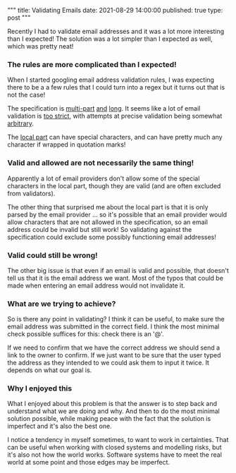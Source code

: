 """
title: Validating Emails
date: 2021-08-29 14:00:00
published: true
type: post
"""

Recently I had to validate email addresses and it was a lot more interesting than I expected!  The solution was a lot simpler than I expected as well, which was pretty neat!  

### The rules are more complicated than I expected!

When I started googling email address validation rules, I was expecting there to be a a few rules that I could turn into a regex but it turns out that is not the case!  

The specification is [multi-part](https://datatracker.ietf.org/doc/html/rfc5322#section-3.4.1)
[and](https://datatracker.ietf.org/doc/html/rfc1034) [long](http://www.faqs.org/rfcs/rfc822.html).  It seems like a lot of email validation is [too strict](https://haacked.com/archive/2007/08/21/i-knew-how-to-validate-an-email-address-until-i.aspx/), with attempts at precise validation being somewhat [arbitrary](https://stackoverflow.com/questions/201323/how-can-i-validate-an-email-address-using-a-regular-expression/51332395#51332395).

The [local part](https://datatracker.ietf.org/doc/html/rfc2822#section-3.4.1) can have special characters, and can have pretty much any character if wrapped in quotation marks!   

### Valid and allowed are not necessarily the same thing!

Apparently a lot of email providers don't allow some of the special characters in the local part, though they are valid (and are often excluded from validators).  

The other thing that surprised me about the local part is that it is only parsed by the email provider ... so it's possible that an email provider would allow characters that are not allowed in the specification, so an email address could be invalid but still work!  So validating against the specification could exclude some possibly functioning email addresses!

### Valid could still be wrong!

The other big issue is that even if an email is valid and possible, that doesn't tell us that it is the email address we want.  Most of the typos that could be made when entering an email address would not invalidate it.  

### What are we trying to achieve?

So is there any point in validating?  I think it can be useful, to make sure the email address was submitted in the correct field.  I think the most minimal check possible suffices for this: check there is an '@'.  

If we need to confirm that we have the correct address we should send a link to the owner to confirm.  If we just want to be sure that the user typed the address as they intended to we could ask them to input it twice.  It depends on what our goal is.

### Why I enjoyed this

What I enjoyed about this problem is that the answer is to step back and understand what we are doing and why.  And then to do the most minimal solution possible, while making peace with the fact that the solution is imperfect and it's also the best one.  

I notice a tendency in myself sometimes, to want to work in certainties.  That can be useful when working with closed systems and modelling risks, but it's also not how the world works.  Software systems have to meet the real world at some point and those edges may be imperfect.

